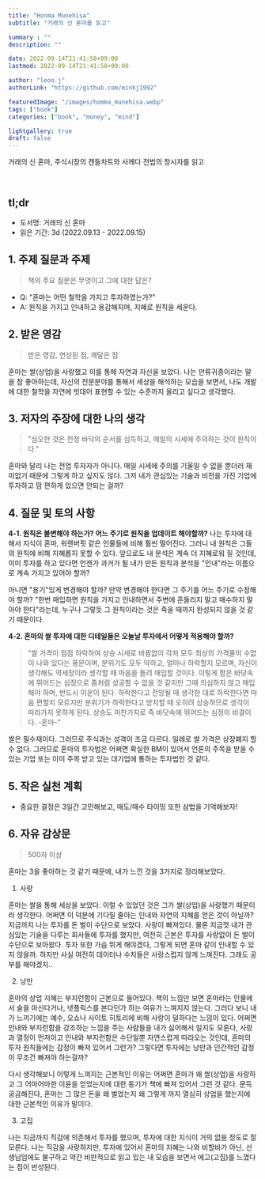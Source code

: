 ```yaml
---
title: "Honma Munehisa"
subtitle: "거래의 신 혼마를 읽고"

summary : ""
description: ""

date: 2022-09-14T21:41:58+09:00
lastmod: 2022-09-14T21:41:58+09:00

author: "leoo.j"
authorLink: "https://github.com/minkj1992"

featuredImage: "/images/homma_munehisa.webp"
tags: ["book"]
categories: ["book", "money", "mind"]

lightgallery: true
draft: false
---
```



거래의 신 혼마, 주식시장의 캔들차트와 사께다 전법의 창시자를 읽고
<!--more-->
<br />



## tl;dr
- 도서명: 거래의 신 혼마
- 읽은 기간: 3d (2022.09.13 - 2022.09.15)


## 1. 주제 질문과 주제
> 책의 주요 질문은 무엇이고 그에 대한 답은?


- Q: "혼마는 어떤 철학을 가지고 투자하였는가?"
- A: 원칙을 가지고 인내하고 용감해지며, 지혜로 원칙을 세운다.

## 2. 받은 영감
> 받은 영감, 연상된 점, 깨달은 점

혼마는 쌀(상업)을 사랑했고 이를 통해 자연과 자신을 보았다. 나는 만류귀종이라는 말을 참 좋아하는데, 자신의 전문분야를 통해서 세상을 해석하는 모습을 보면서, 나도 개발에 대한 철학을 자연에 빗대어 표현할 수 있는 수준까지 올리고 싶다고 생각했다.


## 3. 저자의 주장에 대한 나의 생각

> "심오한 것은 천정 바닥의 순서를 심득하고, 매일의 시세에 주의하는 것이 원칙이다."

혼마와 달리 나는 전업 투자자가 아니다. 매일 시세에 주의를 기울일 수 없을 뿐더러 재미없기 때문에 그렇게 하고 싶지도 않다. 그저 내가 관심있는 기술과 비전을 가진 기업에 투자하고 맘 편하게 있으면 안되는 걸까? 


## 4. 질문 및 토의 사항

**4-1. 원칙은 불변해야 하는가? 어느 주기로 원칙을 업데이트 해야할까?**
나는 투자에 대해서 지식이 혼마, 워렌버핏 같은 인물들에 비해 훨씬 떨어진다. 그러니 내 원칙은 그들의 원칙에 비해 지혜롭지 못할 수 있다. 앞으로도 내 분석은 계속 더 지혜로워 질 것인데, 이미 투자를 하고 있다면 언젠가 과거가 될 내가 만든 원칙과 분석을 "인내"라는 이름으로 계속 가지고 있어야 할까? 

아니면 "용기"있게 변경해야 할까? 만약 변경해야 한다면 그 주기를 어느 주기로 수정해야 할까? "한번 매입하면 원칙을 가지고 인내하면서 주변에 흔들리지 말고 매수하지 말아야 한다"라는데, 누구나 그렇듯 그 원칙이라는 것은 죽을 때까지 완성되지 않을 것 같기 때문이다.


**4-2. 혼마의 쌀 투자에 대한 디테일들은 오늘날 투자에서 어떻게 적용해야 할까?**
> "쌀 가격이 점점 하락하여 상승 시세로 바뀜없이 각처 모두 최상의 가격물이 수없이 나와 있다는 풍문이며, 분위기도 모두 약하고, 얼마나 하락할지 모르며, 자신이 생각해도 약세장이라 생각할 때 마음을 돌려 매입할 것이다. 이렇게 함은 바닷속에 뛰어드는 심정으로 좀처럼 성공할 수 없을 것 같지만 그때 의심하지 않고 매입해야 하며, 반드시 이운이 된다. 하락한다고 전망될 때 생각한 대로 하락한다면 마음 편할지 모르지만 분위기가 하락한다고 방치할 때 오히려 상승하므로 생각이 따라가지 못하게 된다. 상승도 마찬가지로 즉 바닷속에 뛰어드는 심정이 비결이다. -혼마-"

쌀은 필수재이다. 그러므로 주식과는 성격이 조금 다르다. 일례로 쌀 가격은 상장폐지 할 수 없다. 그러므로 혼마의 투자법은 어쩌면 확실한 BM이 있어서 언론의 주목을 받을 수 있는 기업 또는 이미 주목 받고 있는 대기업에 통하는 투자법인 것 같다.


## 5. 작은 실천 계획
- 중요한 결정은 3일간 고민해보고, 매도/매수 타이밍 또한 삼법을 기억해보자!

## 6. 자유 감상문 
> 500자 이상

혼마는 3을 좋아하는 것 같기 때문에, 내가 느낀 것을 3가지로 정리해보았다.

1. 사랑


혼마는 쌀을 통해 세상을 보았다. 이럴 수 있었던 것은 그가 쌀(상업)을 사랑했기 때문이라 생각한다. 어쩌면 이 덕분에 기다릴 줄아는 인내와 자연의 지혜를 얻은 것이 아닐까? 지금까지 나는 투자를 돈 벌이 수단으로 보았다. 사랑이 빠져있다. 물론 지금껏 내가 관심있는 기술을 다루는 회사들에 투자를 했지만, 여전히 근본은 투자를 사랑없이 돈 벌이 수단으로 보아왔다. 투자 또한 가슴 뛰게 해야겠다, 그렇게 되면 혼마 같이 인내할 수 있지 않을까. 하지만 사실 여전히 데이터나 수치들은 사랑스럽지 않게 느껴진다. 그래도 공부를 해야겠지..

2. 낭만

혼마의 상업 지혜는 부지런함이 근본으로 들어있다. 책의 느낌만 보면 혼마라는 인물에서 술을 마신다거나, 넷플릭스를 본다던가 하는 여유가 느껴지지 않는다. 그러다 보니 내가 느끼기에는 예수, 오쇼나 사이토 히토리에 비해 사랑이 덜하다는 느낌이 있다. 어쩌면 인내와 부지런함을 강조하는 느낌을 주는 사람들을 내가 싫어해서 일지도 모른다, 사랑과 열정이 먼저이고 인내와 부지런함은 수단일뿐 자연스럽게 따라오는 것인데, 혼마의 투자 원칙들에는 감정이 빠져 있어서 그런가? 그렇다면 투자에는 낭만과 인간적인 감정이 무조건 빠져야 하는걸까?

다시 생각해보니 이렇게 느껴지는 근본적인 이유는 어쩌면 혼마가 왜 쌀(상업)을 사랑하고 그 어마어마한 이윤을 얻었는지에 대한 동기가 책에 빠져 있어서 그런 것 같다. 문득 궁금해진다, 혼마는 그 많은 돈을 왜 벌었는지 왜 그렇게 까지 열심히 상업을 했는지에 대한 근본적인 이유가 말이다.

3. 고집

나는 지금까지 직감에 의존해서 투자를 했으며, 투자에 대한 지식이 거의 없을 정도로 잘 모른다.
나는 직감을 사랑하지만, 투자에 있어서 혼마의 지혜는 나와 비할바가 아닌, 선생님임에도 불구하고 약간 비판적으로 읽고 있는 내 모습을 보면서 에고(고집)를 느꼈다는 점이 반성된다.